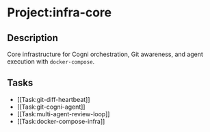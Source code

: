 # Project:infra-core

## Description
Core infrastructure for Cogni orchestration, Git awareness, and agent execution with `docker-compose`.

## Tasks
- [[Task:git-diff-heartbeat]]
- [[Task:git-cogni-agent]]
- [[Task:multi-agent-review-loop]]
- [[Task:docker-compose-infra]]
